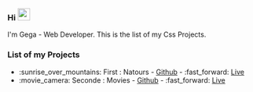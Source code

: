 ### Hi <img src="https://media.giphy.com/media/hvRJCLFzcasrR4ia7z/giphy.gif" width="25px"> 

I'm Gega - Web Developer. This is the list of my Css Projects.

### List of my Projects
<ul>
  <li>:sunrise_over_mountains: First : Natours - <a href="https://github.com/Puentnuar/CSS-Advence-1-natour">Github</a> - :fast_forward: <a href="https://gega-natour-css.herokuapp.com/">Live</a></li>
   <li>:movie_camera: Seconde : Movies - <a href="https://github.com/Puentnuar/Flex-Box-Styling">Github</a> - :fast_forward: <a href="https://gega-natour-css.herokuapp.com/">Live</a></li>
 </ul>
